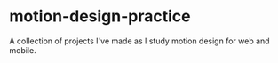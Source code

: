 # motion-design-practice
A collection of projects I've made as I study motion design for web and mobile.
